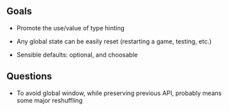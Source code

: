 
## Goals

* Promote the use/value of type hinting

* Any global state can be easily reset (restarting a game, 
  testing, etc.)
  
* Sensible defaults: optional, and choosable

## Questions

* To avoid global window, while preserving previous API, 
  probably means some major reshuffling
  
